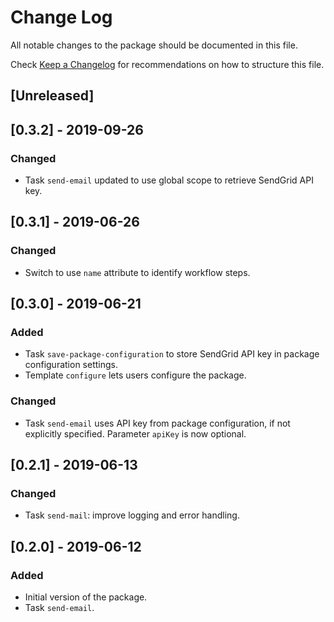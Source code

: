 # Change Log

All notable changes to the package should be documented in this file.

Check [Keep a Changelog](http://keepachangelog.com/) for recommendations on how to structure this file.

## [Unreleased]

## [0.3.2] - 2019-09-26
### Changed
- Task `send-email` updated to use global scope to retrieve SendGrid API key.

## [0.3.1] - 2019-06-26
### Changed
- Switch to use `name` attribute to identify workflow steps.

## [0.3.0] - 2019-06-21
### Added
- Task `save-package-configuration` to store SendGrid API key in package configuration settings.
- Template `configure` lets users configure the package.

### Changed
- Task `send-email` uses API key from package configuration, if not explicitly specified. Parameter `apiKey` is now optional.

## [0.2.1] - 2019-06-13
### Changed
- Task `send-mail`: improve logging and error handling.

## [0.2.0] - 2019-06-12
### Added
- Initial version of the package.
- Task `send-email`.
